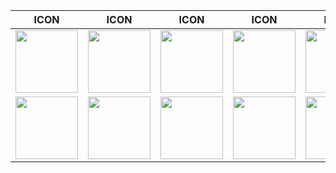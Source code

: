 | **ICON** | **ICON** | **ICON** | **ICON** | **ICON** | **ICON** | **ICON** | **ICON** |
| --- | --- | --- | --- | --- | --- | --- | --- |
| <img src="/../main/01_Haupt-Dashboard/D_Icons/button_birne_off.png" width="100"> | <img src="/../main/01_Haupt-Dashboard/D_Icons/button_birne_on.png" width="100"> | <img src="/../main/01_Haupt-Dashboard/D_Icons/button_decke_off.png" width="100"> | <img src="/../main/01_Haupt-Dashboard/D_Icons/button_decke_on.png" width="100"> | <img src="/../main/01_Haupt-Dashboard/D_Icons/button_echo_off.png" width="100"> | <img src="/../main/01_Haupt-Dashboard/D_Icons/button_echo_on.png" width="100"> | <img src="/../main/01_Haupt-Dashboard/D_Icons/button_echo_paused.png" width="100"> | <img src="/../main/01_Haupt-Dashboard/D_Icons/button_echo_playing.png" width="100"> |
| <img src="/../main/01_Haupt-Dashboard/D_Icons/button_fail.png" width="100"> | <img src="/../main/01_Haupt-Dashboard/D_Icons/button_flocky_cleaning.png" width="100"> | <img src="/../main/01_Haupt-Dashboard/D_Icons/button_flocky_docked.png" width="100"> | <img src="/../main/01_Haupt-Dashboard/D_Icons/button_flocky_returning.png" width="100"> | <img src="/../main/01_Haupt-Dashboard/D_Icons/button_flocky_standby.png" width="100"> | <img src="/../main/01_Haupt-Dashboard/D_Icons/button_gs_Fertig.png" width="100"> | <img src="/../main/01_Haupt-Dashboard/D_Icons/button_gs_Läuft.png" width="100"> | <img src="/../main/01_Haupt-Dashboard/D_Icons/button_haengeleuchte_off" width="100"> |